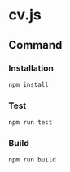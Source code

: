 # cv.js

## Command

### Installation

```sh
npm install
```

### Test

```sh
npm run test
```

### Build

```sh
npm run build
```